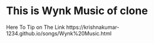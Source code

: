 <h1>This is Wynk Music of clone</h1>
<p>Here To Tip on The Link https://krishnakumar-1234.github.io/songs/Wynk%20Music.html</p>
